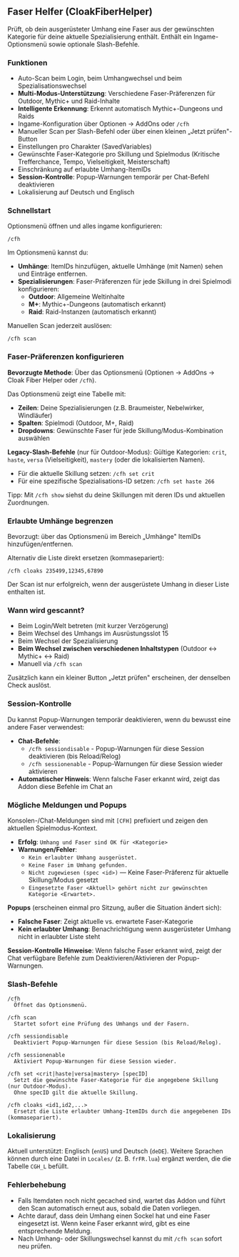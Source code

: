 ## Faser Helfer (CloakFiberHelper)

Prüft, ob dein ausgerüsteter Umhang eine Faser aus der gewünschten Kategorie für deine aktuelle Spezialisierung enthält. Enthält ein Ingame-Optionsmenü sowie optionale Slash-Befehle.

### Funktionen
- Auto-Scan beim Login, beim Umhangwechsel und beim Spezialisationswechsel
- **Multi-Modus-Unterstützung**: Verschiedene Faser-Präferenzen für Outdoor, Mythic+ und Raid-Inhalte
- **Intelligente Erkennung**: Erkennt automatisch Mythic+-Dungeons und Raids
- Ingame-Konfiguration über Optionen → AddOns oder `/cfh`
- Manueller Scan per Slash-Befehl oder über einen kleinen „Jetzt prüfen"-Button
- Einstellungen pro Charakter (SavedVariables)
- Gewünschte Faser-Kategorie pro Skillung und Spielmodus (Kritische Trefferchance, Tempo, Vielseitigkeit, Meisterschaft)
- Einschränkung auf erlaubte Umhang-ItemIDs
- **Session-Kontrolle**: Popup-Warnungen temporär per Chat-Befehl deaktivieren
- Lokalisierung auf Deutsch und Englisch

### Schnellstart
Optionsmenü öffnen und alles ingame konfigurieren:

```text
/cfh
```

Im Optionsmenü kannst du:
- **Umhänge**: ItemIDs hinzufügen, aktuelle Umhänge (mit Namen) sehen und Einträge entfernen.
- **Spezialisierungen**: Faser-Präferenzen für jede Skillung in drei Spielmodi konfigurieren:
  - **Outdoor**: Allgemeine Weltinhalte
  - **M+**: Mythic+-Dungeons (automatisch erkannt)
  - **Raid**: Raid-Instanzen (automatisch erkannt)

Manuellen Scan jederzeit auslösen:

```text
/cfh scan
```

### Faser-Präferenzen konfigurieren
**Bevorzugte Methode**: Über das Optionsmenü (Optionen → AddOns → Cloak Fiber Helper oder `/cfh`).

Das Optionsmenü zeigt eine Tabelle mit:
- **Zeilen**: Deine Spezialisierungen (z.B. Braumeister, Nebelwirker, Windläufer)
- **Spalten**: Spielmodi (Outdoor, M+, Raid)
- **Dropdowns**: Gewünschte Faser für jede Skillung/Modus-Kombination auswählen

**Legacy-Slash-Befehle** (nur für Outdoor-Modus):
Gültige Kategorien: `crit`, `haste`, `versa` (Vielseitigkeit), `mastery` (oder die lokalisierten Namen).

- Für die aktuelle Skillung setzen: `/cfh set crit`
- Für eine spezifische Spezialisations-ID setzen: `/cfh set haste 266`

Tipp: Mit `/cfh show` siehst du deine Skillungen mit deren IDs und aktuellen Zuordnungen.

### Erlaubte Umhänge begrenzen
Bevorzugt: über das Optionsmenü im Bereich „Umhänge" ItemIDs hinzufügen/entfernen.

Alternativ die Liste direkt ersetzen (kommasepariert):

```text
/cfh cloaks 235499,12345,67890
```

Der Scan ist nur erfolgreich, wenn der ausgerüstete Umhang in dieser Liste enthalten ist.

### Wann wird gescannt?
- Beim Login/Welt betreten (mit kurzer Verzögerung)
- Beim Wechsel des Umhangs im Ausrüstungsslot 15
- Beim Wechsel der Spezialisierung
- **Beim Wechsel zwischen verschiedenen Inhaltstypen** (Outdoor ↔ Mythic+ ↔ Raid)
- Manuell via `/cfh scan`

Zusätzlich kann ein kleiner Button „Jetzt prüfen" erscheinen, der denselben Check auslöst.

### Session-Kontrolle
Du kannst Popup-Warnungen temporär deaktivieren, wenn du bewusst eine andere Faser verwendest:
- **Chat-Befehle**:
  - `/cfh sessiondisable` - Popup-Warnungen für diese Session deaktivieren (bis Reload/Relog)
  - `/cfh sessionenable` - Popup-Warnungen für diese Session wieder aktivieren
- **Automatischer Hinweis**: Wenn falsche Faser erkannt wird, zeigt das Addon diese Befehle im Chat an

### Mögliche Meldungen und Popups
Konsolen-/Chat-Meldungen sind mit `[CFH]` prefixiert und zeigen den aktuellen Spielmodus-Kontext.

- **Erfolg**: `Umhang und Faser sind OK für <Kategorie>`
- **Warnungen/Fehler**:
  - `Kein erlaubter Umhang ausgerüstet.`
  - `Keine Faser im Umhang gefunden.`
  - `Nicht zugewiesen (spec <id>)` — Keine Faser-Präferenz für aktuelle Skillung/Modus gesetzt
  - `Eingesetzte Faser <Aktuell> gehört nicht zur gewünschten Kategorie <Erwartet>.`

**Popups** (erscheinen einmal pro Sitzung, außer die Situation ändert sich):
- **Falsche Faser**: Zeigt aktuelle vs. erwartete Faser-Kategorie
- **Kein erlaubter Umhang**: Benachrichtigung wenn ausgerüsteter Umhang nicht in erlaubter Liste steht

**Session-Kontrolle Hinweise**: Wenn falsche Faser erkannt wird, zeigt der Chat verfügbare Befehle zum Deaktivieren/Aktivieren der Popup-Warnungen.

### Slash-Befehle
```text
/cfh
  Öffnet das Optionsmenü.

/cfh scan
  Startet sofort eine Prüfung des Umhangs und der Fasern.

/cfh sessiondisable
  Deaktiviert Popup-Warnungen für diese Session (bis Reload/Relog).

/cfh sessionenable
  Aktiviert Popup-Warnungen für diese Session wieder.

/cfh set <crit|haste|versa|mastery> [specID]
  Setzt die gewünschte Faser-Kategorie für die angegebene Skillung (nur Outdoor-Modus).
  Ohne specID gilt die aktuelle Skillung.

/cfh cloaks <id1,id2,...>
  Ersetzt die Liste erlaubter Umhang-ItemIDs durch die angegebenen IDs (kommasepariert).
```

### Lokalisierung
Aktuell unterstützt: Englisch (`enUS`) und Deutsch (`deDE`). Weitere Sprachen können durch eine Datei in `Locales/` (z. B. `frFR.lua`) ergänzt werden, die die Tabelle `CGH_L` befüllt.

### Fehlerbehebung
- Falls Itemdaten noch nicht gecached sind, wartet das Addon und führt den Scan automatisch erneut aus, sobald die Daten vorliegen.
- Achte darauf, dass dein Umhang einen Sockel hat und eine Faser eingesetzt ist. Wenn keine Faser erkannt wird, gibt es eine entsprechende Meldung.
- Nach Umhang- oder Skillungswechsel kannst du mit `/cfh scan` sofort neu prüfen.